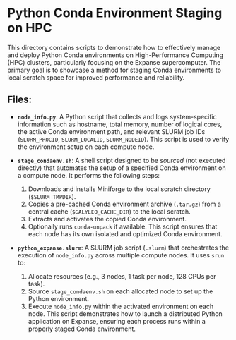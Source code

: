 # Python Conda Environment Staging on HPC

This directory contains scripts to demonstrate how to effectively manage and deploy Python Conda environments on High-Performance Computing (HPC) clusters, particularly focusing on the Expanse supercomputer. The primary goal is to showcase a method for staging Conda environments to local scratch space for improved performance and reliability.

## Files:

*   **`node_info.py`**:
    A Python script that collects and logs system-specific information such as hostname, total memory, number of logical cores, the active Conda environment path, and relevant SLURM job IDs (`SLURM_PROCID`, `SLURM_LOCALID`, `SLURM_NODEID`). This script is used to verify the environment setup on each compute node.

*   **`stage_condaenv.sh`**:
    A shell script designed to be *sourced* (not executed directly) that automates the setup of a specified Conda environment on a compute node. It performs the following steps:
    1.  Downloads and installs Miniforge to the local scratch directory (`$SLURM_TMPDIR`).
    2.  Copies a pre-cached Conda environment archive (`.tar.gz`) from a central cache (`$GALYLEO_CACHE_DIR`) to the local scratch.
    3.  Extracts and activates the copied Conda environment.
    4.  Optionally runs `conda-unpack` if available.
    This script ensures that each node has its own isolated and optimized Conda environment.

*   **`python_expanse.slurm`**:
    A SLURM job script (`.slurm`) that orchestrates the execution of `node_info.py` across multiple compute nodes. It uses `srun` to:
    1.  Allocate resources (e.g., 3 nodes, 1 task per node, 128 CPUs per task).
    2.  Source `stage_condaenv.sh` on each allocated node to set up the Python environment.
    3.  Execute `node_info.py` within the activated environment on each node.
    This script demonstrates how to launch a distributed Python application on Expanse, ensuring each process runs within a properly staged Conda environment.

